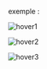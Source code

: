 exemple : 

![hover1](https://github.com/fk-crafter/html-css-js-header-navigation/assets/127132293/e2b62b86-0ac4-4572-a16c-443c3eb3edfe)

![hover2](https://github.com/fk-crafter/html-css-js-header-navigation/assets/127132293/048d6ebc-5cd8-4351-93cc-bf41ba244e26)

![hover3](https://github.com/fk-crafter/html-css-js-header-navigation/assets/127132293/672d38af-59b3-411b-9537-b6f59ea38831)
